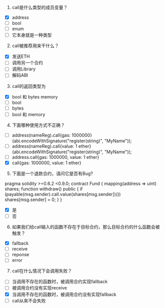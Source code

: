 1. call是什么类型的成员变量？

- [x] address
- [ ] bool
- [ ] enum
- [ ] 它本身就是一种类型

2. call被推荐用来干什么？

- [x] 发送ETH
- [ ] 调用另一个合约
- [ ] 调用Library
- [ ] 解码ABI

3. call的返回类型为

- [x] bool 和 bytes memory
- [ ] bool
- [ ] bytes
- [ ] bool 和 memory

4. 下面哪种使用方式不正确？

- [ ] address(nameReg).call{gas: 1000000}(abi.encodeWithSignature("register(string)", "MyName"));
- [ ] address(nameReg).call{value: 1 ether}(abi.encodeWithSignature("register(string)", "MyName"));
- [ ] address.call{gas: 1000000, value: 1 ether}
- [x] call{gas: 1000000, value: 1 ether}

5. 下面是一个退款合约，请问它是否有Bug?

pragma solidity >=0.6.2 <0.9.0;
contract Fund {
    mapping(address => uint) shares;
    function withdraw() public {
        if (payable(msg.sender).call.value(shares[msg.sender])())
            shares[msg.sender] = 0;
    }
}

- [x] 是
- [ ] 否

6. 如果我们给call输入的函数不存在于目标合约，那么目标合约的什么函数会被触发？

- [x] fallback
- [ ] receive
- [ ] reponse
- [ ] error

7. call在什么情况下会调用失败？

- [ ] 当调用不存在的函数时，被调用合约实现fallback
- [ ] 被调用合约没有实现receive
- [x] 当调用不存在的函数时，被调用合约没有实现fallback
- [ ] call从来不会失败